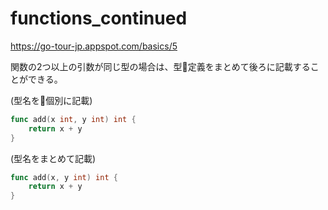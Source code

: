 # functions_continued

https://go-tour-jp.appspot.com/basics/5

関数の2つ以上の引数が同じ型の場合は、型定義をまとめて後ろに記載することができる。

(型名を個別に記載)

```go
func add(x int, y int) int {
	return x + y
}
```

(型名をまとめて記載)

```go
func add(x, y int) int {
	return x + y
}
```
